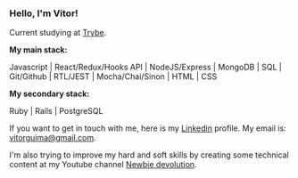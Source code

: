 ### Hello, I'm Vitor!

Current studying at [Trybe](https://www.betrybe.com/).

**My main stack:**

Javascript | React/Redux/Hooks API | NodeJS/Express | MongoDB | SQL | Git/Github | RTL/JEST | Mocha/Chai/Sinon | HTML | CSS

**My secondary stack:**

Ruby | Rails | PostgreSQL

If you want to get in touch with me, here is my [Linkedin](https://www.linkedin.com/in/vitorguima/) profile. My email is: vitorguima@gmail.com.

I'm also trying to improve my hard and soft skills by creating some technical content at my Youtube channel [Newbie devolution](https://www.youtube.com/channel/UC7BTotJjNIsViPjxgzLeIWg).
